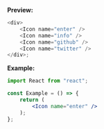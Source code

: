**Preview:**

```js
<div>
	<Icon name="enter" />
	<Icon name="info" />
	<Icon name="github" />
	<Icon name="twitter" />
</div>;
```

**Example:**

```jsx static
import React from "react";

const Example = () => {
	return (
		<Icon name="enter" />
	);
};
```
